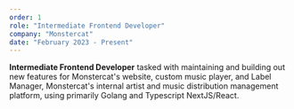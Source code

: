 ```yaml
---
order: 1
role: "Intermediate Frontend Developer"
company: "Monstercat"
date: "February 2023 - Present"
---
```

**Intermediate Frontend Developer** tasked with maintaining and building out new features for Monstercat's website, custom music player, and Label Manager, Monstercat's internal artist and music distribution management platform, using primarily Golang and Typescript NextJS/React.